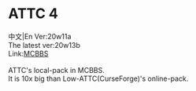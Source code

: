 # ATTC 4
中文|En
Ver:20w11a<br>
The latest ver:20w13b<br>
Link:[MCBBS](https://www.mcbbs.net/thread-1196264-1-1.html)<br>
<br>
ATTC's local-pack in MCBBS.<br>
It is 10x big than Low-ATTC(CurseForge)'s online-pack.<br>
